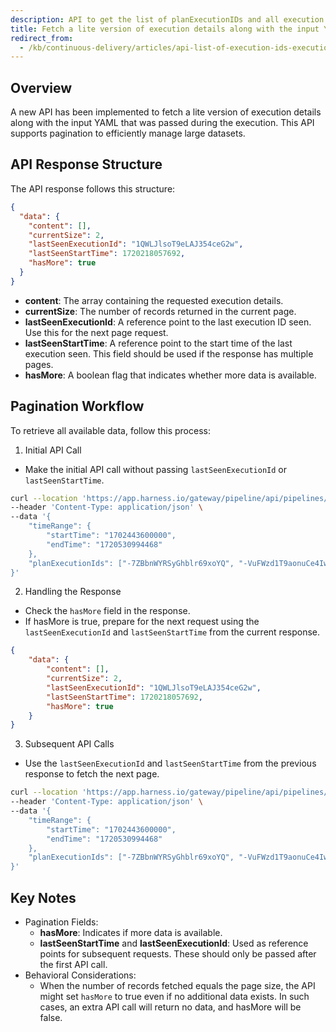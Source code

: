 ```yaml
---
description: API to get the list of planExecutionIDs and all execution details
title: Fetch a lite version of execution details along with the input YAML that was passed during the execution via API
redirect_from: 
  - /kb/continuous-delivery/articles/api-list-of-execution-ids-execution-details-in-one-call
---
```


## Overview

A new API has been implemented to fetch a lite version of execution details along with the input YAML that was passed during the execution. This API supports pagination to efficiently manage large datasets.

## API Response Structure

The API response follows this structure:

```json
{
  "data": {
    "content": [],
    "currentSize": 2,
    "lastSeenExecutionId": "1QWLJlsoT9eLAJ354ceG2w",
    "lastSeenStartTime": 1720218057692,
    "hasMore": true
  }
}
```
- **content**: The array containing the requested execution details.
- **currentSize**: The number of records returned in the current page.
- **lastSeenExecutionId**: A reference point to the last execution ID seen. Use this for the next page request.
- **lastSeenStartTime**: A reference point to the start time of the last execution seen. This field should be used if the response has multiple pages.
- **hasMore**: A boolean flag that indicates whether more data is available.

## Pagination Workflow

To retrieve all available data, follow this process:

1. Initial API Call

- Make the initial API call without passing `lastSeenExecutionId` or `lastSeenStartTime`.

```bash
curl --location 'https://app.harness.io/gateway/pipeline/api/pipelines/execution/summary/outline?routingId=ACCOUNT_ID&accountIdentifier=ACCOUNT_ID&orgIdentifier=default&projectIdentifier=PROJECT_ID&size=10' \
--header 'Content-Type: application/json' \
--data '{
    "timeRange": {
        "startTime": "1702443600000",
        "endTime": "1720530994468"
    },
    "planExecutionIds": ["-7ZBbnWYRSyGhblr69xoYQ", "-VuFWzd1T9aonuCe4Iwi5w", "0uxxAPBVTWSM-pP2_bWt9A", "1CopN8KKSJW47K5_GAObdA", "1QWLJlsoT9eLAJ354ceG2w", "1_kPM2P_Tfq5Jq0noQ3FZQ"]
}'
```

2. Handling the Response

- Check the `hasMore` field in the response.
- If hasMore is true, prepare for the next request using the `lastSeenExecutionId` and `lastSeenStartTime` from the current response.

```json
{
    "data": {
        "content": [],
        "currentSize": 2,
        "lastSeenExecutionId": "1QWLJlsoT9eLAJ354ceG2w",
        "lastSeenStartTime": 1720218057692,
        "hasMore": true
    }
}
```
3. Subsequent API Calls

- Use the `lastSeenExecutionId` and `lastSeenStartTime` from the previous response to fetch the next page.

```bash
curl --location 'https://app.harness.io/gateway/pipeline/api/pipelines/execution/summary/outline?routingId=ACCOUNT_ID&accountIdentifier=ACCOUNT_ID&orgIdentifier=default&projectIdentifier=PROJECT_ID&size=10&lastSeenExecutionId=1QWLJlsoT9eLAJ354ceG2w&lastSeenStartTime=1720218057692' \
--header 'Content-Type: application/json' \
--data '{
    "timeRange": {
        "startTime": "1702443600000",
        "endTime": "1720530994468"
    },
    "planExecutionIds": ["-7ZBbnWYRSyGhblr69xoYQ", "-VuFWzd1T9aonuCe4Iwi5w", "0uxxAPBVTWSM-pP2_bWt9A", "1CopN8KKSJW47K5_GAObdA", "1QWLJlsoT9eLAJ354ceG2w", "1_kPM2P_Tfq5Jq0noQ3FZQ"]
}'
```

## Key Notes
- Pagination Fields:
  - **hasMore**: Indicates if more data is available.
  - **lastSeenStartTime** and **lastSeenExecutionId**: Used as reference points for subsequent requests. These should only be passed after the first API call.
- Behavioral Considerations:
  - When the number of records fetched equals the page size, the API might set `hasMore` to true even if no additional data exists. In such cases, an extra API call will return no data, and hasMore will be false.